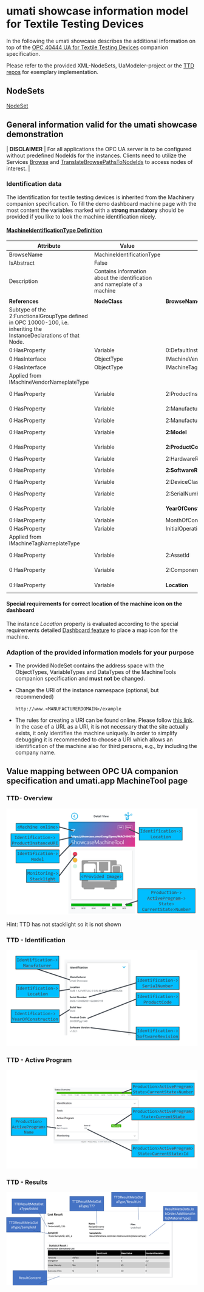 # umati showcase information model for Textile Testing Devices

In the following the umati showcase describes the additional information on top
of the [OPC 40444 UA for Textile Testing Devices](https://umati.org/ua4ttd) companion specification.

Please refer to the provided XML-NodeSets, UaModeler-project or the [TTD
repos](https://github.com/umati/TTD) for exemplary implementation.

## NodeSets

[NodeSet](https://github.com/OPCFoundation/UA-Nodeset/tree/latest/TTD)

## General information valid for the umati showcase demonstration

| **DISCLAIMER** | For all applications the OPC UA server is to be configured
without predefined NodeIds for the instances. Clients need to utilize the
Services [Browse](https://reference.opcfoundation.org/Core/docs/Part4/5.8.2/)
and
[TranslateBrowsePathsToNodeIds](https://reference.opcfoundation.org/Core/docs/Part4/5.8.4/)
to access nodes of interest. |

### Identification data

The identification for textile testing devices is inherited from the Machinery
companion specification. To fill the demo dashboard machine page with the most
content the variables marked with a **strong mandatory** should be provided if
you like to look the machine identification nicely.

#### [**MachineIdentificationType Definition**](https://reference.opcfoundation.org/Machinery/docs/8.6/)

| **Attribute**                                                                                                         | **Value**                                                                |                             |                 |                    |           |
| --------------------------------------------------------------------------------------------------------------------- | ------------------------------------------------------------------------ | --------------------------- | --------------- | ------------------ | --------- |
| BrowseName                                                                                                            | MachineIdentificationType                                                |                             |                 |                    |           |
| IsAbstract                                                                                                            | False                                                                    |                             |                 |                    |           |
| Description                                                                                                           | Contains information about the identification and nameplate of a machine |                             |                 |                    |           |
|                                                                                                                       |                                                                          |                             |                 |                    |           |
| **References**                                                                                                        | **NodeClass**                                                            | **BrowseName**              | **DataType**    | **TypeDefinition** | **Other** |
| Subtype of the 2:FunctionalGroupType defined in OPC 10000-100, i.e. inheriting the InstanceDeclarations of that Node. |                                                                          |                             |                 |                    |           |
| 0:HasProperty                                                                                                         | Variable                                                                 | 0:DefaultInstanceBrowseName | 0:QualifiedName | 0:PropertyType     |           |
| 0:HasInterface                                                                                                        | ObjectType                                                               | IMachineVendorNameplateType |                 |                    |           |
| 0:HasInterface                                                                                                        | ObjectType                                                               | IMachineTagNameplateType    |                 |                    |           |
| Applied from IMachineVendorNameplateType                                                                              |                                                                          |                             |                 |                    |           |
| 0:HasProperty                                                                                                         | Variable                                                                 | 2:ProductInstanceUri        | 0:String        | 0:PropertyType     | M, RO     |
| 0:HasProperty                                                                                                         | Variable                                                                 | 2:Manufacturer              | 0:LocalizedText | 0:PropertyType     | M, RO     |
| 0:HasProperty                                                                                                         | Variable                                                                 | 2:ManufacturerUri           | 0:String        | 0:PropertyType     | O, RO     |
| 0:HasProperty                                                                                                         | Variable                                                                 | **2:Model**                 | 0:LocalizedText | 0:PropertyType     | **M**, RO |
| 0:HasProperty                                                                                                         | Variable                                                                 | **2:ProductCode**           | 0:String        | 0:PropertyType     | **M**, RO |
| 0:HasProperty                                                                                                         | Variable                                                                 | 2:HardwareRevision          | 0:String        | 0:PropertyType     | O, RO     |
| 0:HasProperty                                                                                                         | Variable                                                                 | **2:SoftwareRevision**      | 0:String        | 0:PropertyType     | **M**, RO |
| 0:HasProperty                                                                                                         | Variable                                                                 | 2:DeviceClass               | 0:String        | 0:PropertyType     | O, RO     |
| 0:HasProperty                                                                                                         | Variable                                                                 | 2:SerialNumber              | 0:String        | 0:PropertyType     | M, RO     |
| 0:HasProperty                                                                                                         | Variable                                                                 | **YearOfConstruction**      | UInt16          | 0:PropertyType     | **M**, RO |
| 0:HasProperty                                                                                                         | Variable                                                                 | MonthOfConstruction         | Byte            | 0:PropertyType     | O, RO     |
| 0:HasProperty                                                                                                         | Variable                                                                 | InitialOperationDate        | DateTime        | 0:PropertyType     | O, RO     |
| Applied from IMachineTagNameplateType                                                                                 |                                                                          |                             |                 |                    |           |
| 0:HasProperty                                                                                                         | Variable                                                                 | 2:AssetId                   | 0:String        | 0:PropertyType     | O, RW     |
| 0:HasProperty                                                                                                         | Variable                                                                 | 2:ComponentName             | 0:LocalizedText | 0:PropertyType     | O, RW     |
| 0:HasProperty                                                                                                         | Variable                                                                 | **Location**                | 0:String        | 0:PropertyType     | **M**, RW |

#### Special requirements for correct location of the machine icon on the dashboard

The instance _Location_ property is evaluated according to the special
requirements detailed [Dashboard feature](../Dashboard.md#location-of-fair-machine-and-software-icons-on-the-dashboard)
to place a map icon for the machine.

### Adaption of the provided information models for your purpose

- The provided NodeSet contains the address space with the ObjectTypes,
  VariableTypes and DataTypes of the MachineTools companion specification and
  **must not** be changed.
- Change the URI of the instance namespace (optional, but recommended)

  `http://www.<MANUFACTURERDOMAIN>/example`

- The rules for creating a URI can be found online. Please follow [this
  link](https://en.wikipedia.org/wiki/Uniform_Resource_Identifier). In the case
  of a URL as a URI, it is not necessary that the site actually exists,
  it only identifies the machine uniquely. In order to simplify debugging it is
  recommended to choose a URI which allows an identification of the machine also
  for third persons, e.g., by including the company name.

## Value mapping between OPC UA companion specification and umati.app MachineTool page

### TTD- Overview

![Overview](../img/MachineTool/MT-Overview.png "TTD Overview")

Hint: TTD has not stacklight so it is not shown

### TTD - Identification

![Identification](../img/MachineTool/MT-Identification.png "TTD Identification")

### TTD - Active Program

![ActiveProgram](../img/MachineTool/MT-ActiveProgram.png "MT ActiveProgram")

### TTD - Results

![Results](../img/TTD/ttd_Result.png "TTD Results")
